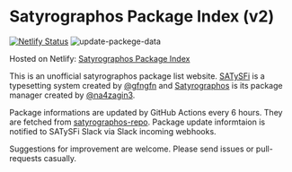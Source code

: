 # Satyrographos Package Index (v2)

[![Netlify Status](https://api.netlify.com/api/v1/badges/5834edf2-fac4-46f0-a5a1-53097e2f58e6/deploy-status)](https://app.netlify.com/sites/satyrographos-packages/deploys)
![update-packege-data](https://github.com/matsud224/satyrographos-package-index-v2/workflows/update-packege-data/badge.svg)

Hosted on Netlify: [Satyrographos Package Index](https://satyrographos-packages.netlify.app/)

This is an unofficial satyrographos package list website. [SATySFi](https://github.com/gfngfn/SATySFi) is a typesetting system created by [@gfngfn](https://github.com/gfngfn) and [Satyrographos](https://github.com/na4zagin3/satyrographos) is its package manager created by [@na4zagin3](https://github.com/na4zagin3).

Package informations are updated by GitHub Actions every 6 hours. They are fetched from [satyrographos-repo](https://github.com/na4zagin3/satyrographos-repo).
Package update informtaion is notified to SATySFi Slack via Slack incoming webhooks.

Suggestions for improvement are welcome. Please send issues or pull-requests casually.
